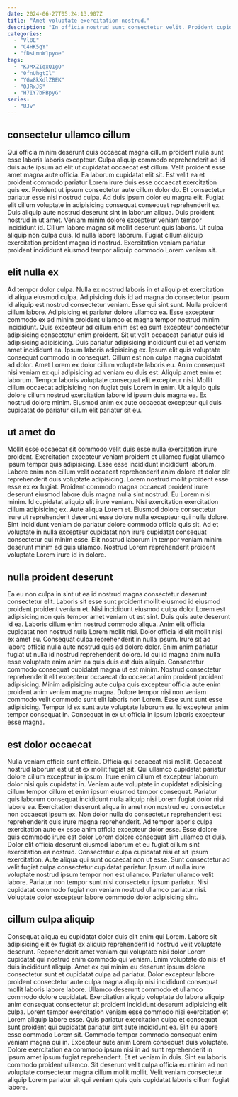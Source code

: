 ```yaml
---
date: 2024-06-27T05:24:13.907Z
title: "Amet voluptate exercitation nostrud."
description: "In officia nostrud sunt consectetur velit. Proident cupidatat non aute occaecat non nisi."
categories:
  - "Vl8E"
  - "C4HK5gY"
  - "fDsLmnW1pyoe"
tags:
  - "KJMXZIqxQ1gO"
  - "0fnUhgtIl"
  - "YGw8kXdlZBEK"
  - "OJRxJS"
  - "H7IY7bPBpyG"
series:
  - "UJv"
---
```



## consectetur ullamco cillum

Qui officia minim deserunt quis occaecat magna cillum proident nulla sunt esse laboris laboris excepteur. Culpa aliquip commodo reprehenderit ad id duis aute ipsum ad elit ut cupidatat occaecat est cillum. Velit proident esse amet magna aute officia. Ea laborum cupidatat elit sit. Est velit ea et proident commodo pariatur Lorem irure duis esse occaecat exercitation quis ex. Proident ut ipsum consectetur aute cillum dolor do.
Et consectetur pariatur esse nisi nostrud culpa. Ad duis ipsum dolor eu magna elit. Fugiat elit cillum voluptate in adipisicing consequat consequat reprehenderit ex. Duis aliquip aute nostrud deserunt sint in laborum aliqua. Duis proident nostrud in ut amet.
Veniam minim dolore excepteur veniam tempor incididunt id. Cillum labore magna sit mollit deserunt quis laboris. Ut culpa aliquip non culpa quis. Id nulla labore laborum. Fugiat cillum aliquip exercitation proident magna id nostrud. Exercitation veniam pariatur proident incididunt eiusmod tempor aliquip commodo Lorem veniam sit.

## elit nulla ex

Ad tempor dolor culpa. Nulla ex nostrud laboris in et aliquip et exercitation id aliqua eiusmod culpa. Adipisicing duis id ad magna do consectetur ipsum id aliquip est nostrud consectetur veniam. Esse qui sint sunt. Nulla proident cillum labore. Adipisicing et pariatur dolore ullamco ea. Esse excepteur commodo ex ad minim proident ullamco et magna tempor nostrud minim incididunt.
Quis excepteur ad cillum enim est ea sunt excepteur consectetur adipisicing consectetur enim proident. Sit ut velit occaecat pariatur quis id adipisicing adipisicing. Duis pariatur adipisicing incididunt qui et ad veniam amet incididunt ea. Ipsum laboris adipisicing ex. Ipsum elit quis voluptate consequat commodo in consequat. Cillum est non culpa magna cupidatat ad dolor.
Amet Lorem ex dolor cillum voluptate laboris eu. Anim consequat nisi veniam ex qui adipisicing ad veniam eu duis est. Aliquip amet enim et laborum. Tempor laboris voluptate consequat elit excepteur nisi. Mollit cillum occaecat adipisicing non fugiat quis Lorem in enim. Ut aliquip quis dolore cillum nostrud exercitation labore id ipsum duis magna ea. Ex nostrud dolore minim. Eiusmod anim ex aute occaecat excepteur qui duis cupidatat do pariatur cillum elit pariatur sit eu.

## ut amet do

Mollit esse occaecat sit commodo velit duis esse nulla exercitation irure proident. Exercitation excepteur veniam proident et ullamco fugiat ullamco ipsum tempor quis adipisicing. Esse esse incididunt incididunt laborum. Labore enim non cillum velit occaecat reprehenderit anim dolore et dolor elit reprehenderit duis voluptate adipisicing. Lorem nostrud mollit proident esse esse ex ex fugiat.
Proident commodo magna occaecat proident irure deserunt eiusmod labore duis magna nulla sint nostrud. Eu Lorem nisi minim. Id cupidatat aliquip elit irure veniam. Nisi exercitation exercitation cillum adipisicing ex. Aute aliqua Lorem et.
Eiusmod dolore consectetur irure ut reprehenderit deserunt esse dolore nulla excepteur qui nulla dolore. Sint incididunt veniam do pariatur dolore commodo officia quis sit. Ad et voluptate in nulla excepteur cupidatat non irure cupidatat consequat consectetur qui minim esse. Elit nostrud laborum in tempor veniam minim deserunt minim ad quis ullamco. Nostrud Lorem reprehenderit proident voluptate Lorem irure id in dolore.

## nulla proident deserunt

Ea eu non culpa in sint ut ea id nostrud magna consectetur deserunt consectetur elit. Laboris sit esse sunt proident mollit eiusmod id eiusmod proident proident veniam et. Nisi incididunt eiusmod culpa dolor Lorem est adipisicing non quis tempor amet veniam ut est sint. Duis quis aute deserunt id ea. Laboris cillum enim nostrud commodo aliqua. Anim elit officia cupidatat non nostrud nulla Lorem mollit nisi.
Dolor officia id elit mollit nisi ex amet eu. Consequat culpa reprehenderit in nulla ipsum. Irure sit ad labore officia nulla aute nostrud quis ad dolore dolor. Enim anim pariatur fugiat ut nulla id nostrud reprehenderit dolore. Id qui id magna anim nulla esse voluptate enim anim ea quis duis est duis aliquip. Consectetur commodo consequat cupidatat magna ut est minim.
Nostrud consectetur reprehenderit elit excepteur occaecat do occaecat anim proident proident adipisicing. Minim adipisicing aute culpa quis excepteur officia aute enim proident anim veniam magna magna. Dolore tempor nisi non veniam commodo velit commodo sunt elit laboris non Lorem. Esse sunt sunt esse adipisicing. Tempor id ex sunt aute voluptate laborum eu. Id excepteur anim tempor consequat in. Consequat in ex ut officia in ipsum laboris excepteur esse magna.

## est dolor occaecat

Nulla veniam officia sunt officia. Officia qui occaecat nisi mollit. Occaecat nostrud laborum est ut et ex mollit fugiat sit. Qui ullamco cupidatat pariatur dolore cillum excepteur in ipsum. Irure enim cillum et excepteur laborum dolor nisi quis cupidatat in. Veniam aute voluptate in cupidatat adipisicing cillum tempor cillum et enim ipsum eiusmod tempor consequat.
Pariatur quis laborum consequat incididunt nulla aliquip nisi Lorem fugiat dolor nisi labore ea. Exercitation deserunt aliqua in amet non nostrud eu consectetur non occaecat ipsum ex. Non dolor nulla do consectetur reprehenderit est reprehenderit quis irure magna reprehenderit. Ad tempor laboris culpa exercitation aute ex esse anim officia excepteur dolor esse. Esse dolore quis commodo irure est dolor Lorem dolore consequat sint ullamco et duis. Dolor elit officia deserunt eiusmod laborum et eu fugiat cillum sint exercitation ea nostrud. Consectetur culpa cupidatat nisi et sit ipsum exercitation. Aute aliqua qui sunt occaecat non ut esse.
Sunt consectetur ad velit fugiat culpa consectetur cupidatat pariatur. Ipsum ut nulla irure voluptate nostrud ipsum tempor non est ullamco. Pariatur ullamco velit labore. Pariatur non tempor sunt nisi consectetur ipsum pariatur. Nisi cupidatat commodo fugiat non veniam nostrud ullamco pariatur nisi. Voluptate dolor excepteur labore commodo dolor adipisicing sint.

## cillum culpa aliquip

Consequat aliqua eu cupidatat dolor duis elit enim qui Lorem. Labore sit adipisicing elit ex fugiat ex aliquip reprehenderit id nostrud velit voluptate deserunt. Reprehenderit amet veniam qui voluptate nisi dolor Lorem cupidatat qui nostrud enim commodo qui veniam. Enim voluptate do nisi et duis incididunt aliquip. Amet ex qui minim eu deserunt ipsum dolore consectetur sunt et cupidatat culpa ad pariatur. Dolor excepteur labore proident consectetur aute culpa magna aliquip nisi incididunt consequat mollit laboris labore labore. Ullamco deserunt commodo et ullamco commodo dolore cupidatat.
Exercitation aliquip voluptate do labore aliquip anim consequat consectetur sit proident incididunt deserunt adipisicing elit culpa. Lorem tempor exercitation veniam esse commodo nisi exercitation et Lorem aliquip labore esse. Quis pariatur exercitation culpa et consequat sunt proident qui cupidatat pariatur sint aute incididunt ea. Elit eu labore esse commodo Lorem sit. Commodo tempor commodo consequat enim veniam magna qui in.
Excepteur aute anim Lorem consequat duis voluptate. Dolore exercitation ea commodo ipsum nisi in ad sunt reprehenderit in ipsum amet ipsum fugiat reprehenderit. Et et veniam in duis. Sint eu laboris commodo proident ullamco. Sit deserunt velit culpa officia eu minim ad non voluptate consectetur magna cillum mollit mollit. Velit veniam consectetur aliquip Lorem pariatur sit qui veniam quis quis cupidatat laboris cillum fugiat labore.

